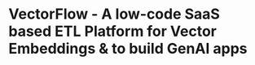 <!-- markdownlint-disable MD030 -->


# VectorFlow - A low-code SaaS based ETL Platform for Vector Embeddings & to build GenAI apps
